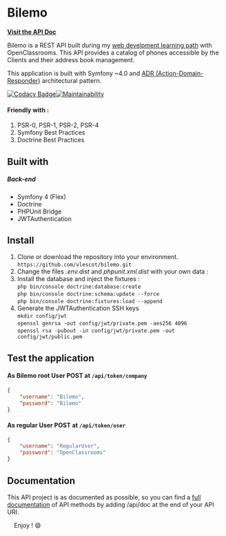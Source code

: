# Bilemo

**[Visit the API Doc](http://bilemo.vincentlescot.fr/api/doc)**

Bilemo is a REST API built during my [web develpment learning path](https://openclassrooms.com/paths/developpeur-se-d-application-php-symfony) with OpenClassrooms. 
This API provides a catalog of phones accessible by the Clients and their address book management.

This application is built with Symfony ~4.0 and [ADR (Action-Domain-Responder)](https://youtu.be/y7c-XWLYMVA) architectural pattern.

[![Codacy Badge](https://api.codacy.com/project/badge/Grade/8ff269ebed614438b66a5f632907390a)](https://www.codacy.com/app/vlescot/Bilemo?utm_source=github.com&amp;utm_medium=referral&amp;utm_content=vlescot/Bilemo&amp;utm_campaign=Badge_Grade)[![Maintainability](https://api.codeclimate.com/v1/badges/ba2afc72a93c82232dfa/maintainability)](https://codeclimate.com/github/vlescot/Bilemo/maintainability)
 

#### Friendly with :  
   1. PSR-0, PSR-1, PSR-2, PSR-4  
   2. Symfony Best Practices  
   3. Doctrine Best Practices
   
## Built with
##### Back-end
* Symfony 4 (Flex)
* Doctrine 
* PHPUnit Bridge 
* JWTAuthentication

## Install
 1. Clone or download the repository into your environment.  
    ```https://github.com/vlescot/bilemo.git  ```
 2. Change the files  *.env.dist* and *phpunit.xml.dist* with your own data :  
 3. Install the database and inject the fixtures :\
    ``` php bin/console doctrine:database:create ``` \
    ```php bin/console doctrine:schema:update --force```\
    ```php bin/console doctrine:fixtures:load --append```
 4. Generate the JWTAuthentication SSH keys \
    ```mkdir config/jwt``` \
    ```openssl genrsa -out config/jwt/private.pem -aes256 4096``` \
    ```openssl rsa -pubout -in config/jwt/private.pem -out config/jwt/public.pem``` 

 
 ## Test the application
 #### As Bilemo root User POST at  ```/api/token/company ``` 
```json 
{
    "username": "Bilemo",
    "password": "Bilemo"
}
```

 #### As regular User POST at  ```/api/token/user ``` 
```json 
{
    "username": "RegularUser",
    "password": "OpenClassrooms"
}
```
 ## Documentation
 This API project is as documented as possible, so you can find a [full documentation](http://bilemo.vincentlescot.fr/api/doc) of API methods by adding /api/doc at the end of your API URI.
 
&nbsp; 
&nbsp;
Enjoy ! :smile:
